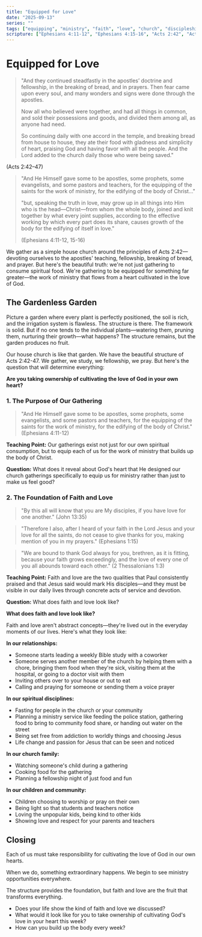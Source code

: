 ```yaml
---
title: "Equipped for Love"
date: "2025-09-13"
series: ""
tags: ["equipping", "ministry", "faith", "love", "church", "discipleship", "service", "community", "house church", "Acts 2:42"]
scripture: ["Ephesians 4:11-12", "Ephesians 4:15-16", "Acts 2:42", "Acts 2:46-47", "John 13:35", "Ephesians 1:15", "2 Thessalonians 1:3"]
---
```


# Equipped for Love


>"And they continued steadfastly in the apostles’ doctrine and fellowship, in the breaking of bread, and in prayers. Then fear came upon every soul, and many wonders and signs were done through the apostles. 
>
>Now all who believed were together, and had all things in common, and sold their possessions and goods, and divided them among all, as anyone had need.
>
>So continuing daily with one accord in the temple, and breaking bread from house to house, they ate their food with gladness and simplicity of heart, praising God and having favor with all the people. And the Lord added to the church daily those who were being saved."
>
(Acts 2:42–47)

> "And He Himself gave some to be apostles, some prophets, some evangelists, and some pastors and teachers, for the equipping of the saints for the work of ministry, for the edifying of the body of Christ..." 
> 
> "but, speaking the truth in love, may grow up in all things into Him who is the head—Christ—from whom the whole body, joined and knit together by what every joint supplies, according to the effective working by which every part does its share, causes growth of the body for the edifying of itself in love." 
> 
> (Ephesians 4:11-12, 15-16)

We gather as a simple house church around the principles of Acts 2:42—devoting ourselves to the apostles' teaching, fellowship, breaking of bread, and prayer. But here's the beautiful truth: we're not just gathering to consume spiritual food. We're gathering to be equipped for something far greater—the work of ministry that flows from a heart cultivated in the love of God.

## The Gardenless Garden

Picture a garden where every plant is perfectly positioned, the soil is rich, and the irrigation system is flawless. The structure is there. The framework is solid. But if no one tends to the individual plants—watering them, pruning them, nurturing their growth—what happens? The structure remains, but the garden produces no fruit.

Our house church is like that garden. We have the beautiful structure of Acts 2:42-47. We gather, we study, we fellowship, we pray. But here's the question that will determine everything: 

**Are you taking ownership of cultivating the love of God in your own heart?**

### 1. The Purpose of Our Gathering

> "And He Himself gave some to be apostles, some prophets, some evangelists, and some pastors and teachers, for the equipping of the saints for the work of ministry, for the edifying of the body of Christ." (Ephesians 4:11-12)

**Teaching Point:**
Our gatherings exist not just for our own spiritual consumption, but to equip each of us for the work of ministry that builds up the body of Christ.

**Question:**
What does it reveal about God's heart that He designed our church gatherings specifically to equip us for ministry rather than just to make us feel good?

### 2. The Foundation of Faith and Love

> "By this all will know that you are My disciples, if you have love for one another." (John 13:35)

> "Therefore I also, after I heard of your faith in the Lord Jesus and your love for all the saints, do not cease to give thanks for you, making mention of you in my prayers." (Ephesians 1:15)

> "We are bound to thank God always for you, brethren, as it is fitting, because your faith grows exceedingly, and the love of every one of you all abounds toward each other." (2 Thessalonians 1:3)

**Teaching Point:**
Faith and love are the two qualities that Paul consistently praised and that Jesus said would mark His disciples—and they must be visible in our daily lives through concrete acts of service and devotion.

**Question:**
What does faith and love look like?

**What does faith and love look like?**

Faith and love aren't abstract concepts—they're lived out in the everyday moments of our lives. Here's what they look like:

**In our relationships:**
- Someone starts leading a weekly Bible study with a coworker
- Someone serves another member of the church by helping them with a chore, bringing them food when they're sick, visiting them at the hospital, or going to a doctor visit with them
- Inviting others over to your house or out to eat
- Calling and praying for someone or sending them a voice prayer

**In our spiritual disciplines:**
- Fasting for people in the church or your community
- Planning a ministry service like feeding the police station, gathering food to bring to community food share, or handing out water on the street
- Being set free from addiction to worldly things and choosing Jesus
- Life change and passion for Jesus that can be seen and noticed

**In our church family:**
- Watching someone's child during a gathering
- Cooking food for the gathering
- Planning a fellowship night of just food and fun

**In our children and community:**
- Children choosing to worship or pray on their own
- Being light so that students and teachers notice
- Loving the unpopular kids, being kind to other kids
- Showing love and respect for your parents and teachers

## Closing

Each of us must take responsibility for cultivating the love of God in our own hearts. 

When we do, something extraordinary happens. We begin to see ministry opportunities everywhere.

The structure provides the foundation, but faith and love are the fruit that transforms everything.

- Does your life show the kind of faith and love we discussed?
- What would it look like for you to take ownership of cultivating God's love in your heart this week?
- How can you build up the body every week?
